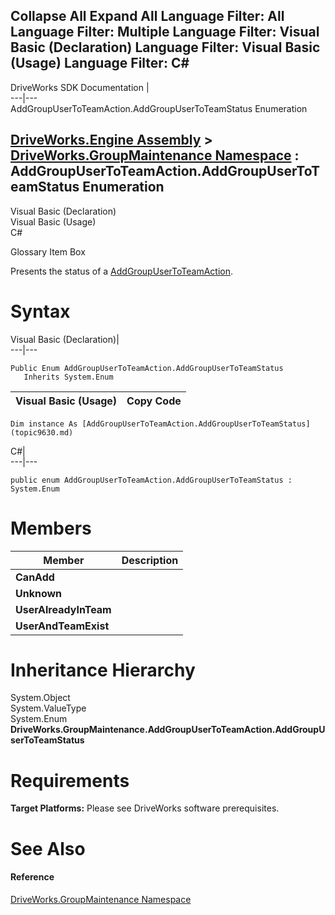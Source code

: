 Collapse All Expand All Language Filter: All  Language Filter: Multiple  Language Filter: Visual Basic (Declaration) Language Filter: Visual Basic (Usage) Language Filter: C#  
---  
DriveWorks SDK Documentation  |   
---|---  
AddGroupUserToTeamAction.AddGroupUserToTeamStatus Enumeration   
  
[DriveWorks.Engine Assembly](topic2156.md) > [DriveWorks.GroupMaintenance Namespace](topic9628.md) : AddGroupUserToTeamAction.AddGroupUserToTeamStatus Enumeration  
---  
  
Visual Basic (Declaration)    
Visual Basic (Usage)    
C# 

Glossary Item Box

Presents the status of a [AddGroupUserToTeamAction](topic9643.md). 

# Syntax

Visual Basic (Declaration)|   
---|---  
      
    
    Public Enum AddGroupUserToTeamAction.AddGroupUserToTeamStatus 
       Inherits System.Enum  
  
Visual Basic (Usage)| Copy Code  
---|---  
      
    
    Dim instance As [AddGroupUserToTeamAction.AddGroupUserToTeamStatus](topic9630.md)  
  
C#|   
---|---  
      
    
    public enum AddGroupUserToTeamAction.AddGroupUserToTeamStatus : System.Enum   
  
# Members

Member| Description  
---|---  
**CanAdd**|   
**Unknown**|   
**UserAlreadyInTeam**|   
**UserAndTeamExist**|   
  
# Inheritance Hierarchy

System.Object  
System.ValueType  
System.Enum  
**DriveWorks.GroupMaintenance.AddGroupUserToTeamAction.AddGroupUserToTeamStatus**  


# Requirements

**Target Platforms:** Please see DriveWorks software prerequisites.

# See Also

#### Reference

[DriveWorks.GroupMaintenance Namespace](topic9628.md)


